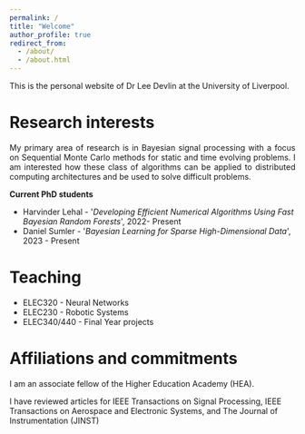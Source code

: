 ```yaml
---
permalink: /
title: "Welcome"
author_profile: true
redirect_from: 
  - /about/
  - /about.html
---
```


This is the personal website of Dr Lee Devlin at the University of Liverpool. 

Research interests
======
<p align="justify"> My primary area of research is in Bayesian signal processing with a focus on Sequential Monte Carlo methods for static and time evolving problems. I am interested how these class of algorithms can be applied to distributed computing architectures and be used to solve difficult problems. </p>

**Current PhD students**
* Harvinder Lehal - '_Developing Efficient Numerical Algorithms Using Fast Bayesian Random Forests_',  2022- Present
* Daniel Sumler - '_Bayesian Learning for Sparse High-Dimensional Data_', 2023 - Present 

Teaching
======
* ELEC320 - Neural Networks
* ELEC230 - Robotic Systems
* ELEC340/440 - Final Year projects

Affiliations and commitments
======
I am an associate fellow of the Higher Education Academy (HEA).

I have reviewed articles for IEEE Transactions on Signal Processing, IEEE Transactions on Aerospace and Electronic Systems, and The Journal of Instrumentation (JINST)
